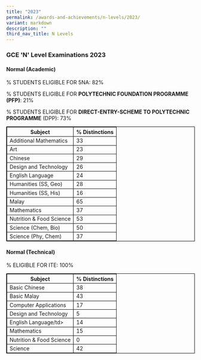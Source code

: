 ```yaml
---
title: "2023"
permalink: /awards-and-achievements/n-levels/2023/
variant: markdown
description: ""
third_nav_title: N Levels
---
```

<h3><strong>GCE 'N' Level Examinations 2023</strong></h3><h4><strong>Normal (Academic)</strong></h4><p>% STUDENTS ELIGIBLE FOR 5NA: 82%</p><p>% STUDENTS ELIGIBLE FOR <strong>POLYTECHNIC FOUNDATION PROGRAMME (PFP)</strong>: 21%</p><p>% STUDENTS ELIGIBLE FOR <strong>DIRECT-ENTRY-SCHEME TO POLYTECHNIC PROGRAMME</strong> (DPP): 73%</p>


<table style="width:100%">  
<thead>  
<tr>  
<th class="tg-s7g5">Subject</th>  
<th class="tg-s7g5">% Distinctions</th>  
  
</tr>  
</thead>  
<tbody>
<tr>  
<td>Additional Mathematics</td> 
<td>33</td></tr>  
<tr>  
<td>Art</td>  
<td>23</td>
</tr>
<tr>  
<td>Chinese</td>
<td>29</td></tr>  
<tr>  
<td>Design and Technology</td>  
<td>26</td>
</tr>
<tr>  
<td>English Language</td>
<td>24</td></tr>  
<tr>  
<td> Humanities (SS, Geo)</td>  
<td>28</td>
</tr>
	<tr>
<td>Humanities (SS, His)</td>  
<td>16</td>
</tr>
<tr>  
<td>Malay</td>  
<td>65</td>
</tr> 
<tr>  
<td>Mathematics</td>  
<td>37</td>
</tr>
<tr>  
<td>Nutrition &amp; Food Science</td> 
<td>53</td></tr>  
<tr>  
<td>Science (Chem, Bio)</td>  
<td>50</td></tr>  
<tr>  
<td>Science (Phy, Chem)</td>  
<td>37</td>
</tr>
</tbody>  
</table><h4><strong>Normal (Technical)</strong></h4><p>% ELIGIBLE FOR ITE: 100%</p>
<style type="text/css">  
table, th, td, tr {  
border: 1px solid black;  
font-size:14px;  
}  

  
.tg-s7g5{background-color:#C5E0B3; vertical-align:top  
}  
  
p.small{  
\# line-height: 1.0; font-style:italic; font-size: 16px;  
}  
  
  
</style>  
<table style="width:100%">  
<thead>  
<tr>  
<th class="tg-s7g5">Subject</th>  
<th class="tg-s7g5">% Distinctions</th>  
  
</tr>  
</thead>  
<tbody>
<tr>  
<td>Basic Chinese</td> 
<td>38</td></tr>  
<tr>  
<td>Basic Malay</td>  
<td>43</td>
</tr>
<tr>  
<td>Computer Applications</td>
<td>17</td></tr>  
<tr>  
<td>Design and Technology</td>
<td>5</td></tr>  
<tr>  
<td>English Language/td&gt;
</td><td>14</td></tr>  
<tr>  
<td>Mathematics</td>  
<td>15</td>
</tr>
<tr>  
<td>Nutrition &amp; Food Science</td> 
<td>0</td></tr>  
<tr>  
<td>Science</td>  
<td>42</td>
</tr>
</tbody>  
</table>